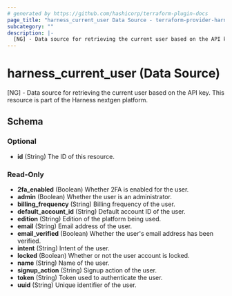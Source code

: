 ```yaml
---
# generated by https://github.com/hashicorp/terraform-plugin-docs
page_title: "harness_current_user Data Source - terraform-provider-harness"
subcategory: ""
description: |-
  [NG] - Data source for retrieving the current user based on the API key. This resource is part of the Harness nextgen platform.
---
```


# harness_current_user (Data Source)

[NG] - Data source for retrieving the current user based on the API key. This resource is part of the Harness nextgen platform.



<!-- schema generated by tfplugindocs -->
## Schema

### Optional

- **id** (String) The ID of this resource.

### Read-Only

- **2fa_enabled** (Boolean) Whether 2FA is enabled for the user.
- **admin** (Boolean) Whether the user is an administrator.
- **billing_frequency** (String) Billing frequency of the user.
- **default_account_id** (String) Default account ID of the user.
- **edition** (String) Edition of the platform being used.
- **email** (String) Email address of the user.
- **email_verified** (Boolean) Whether the user's email address has been verified.
- **intent** (String) Intent of the user.
- **locked** (Boolean) Whether or not the user account is locked.
- **name** (String) Name of the user.
- **signup_action** (String) Signup action of the user.
- **token** (String) Token used to authenticate the user.
- **uuid** (String) Unique identifier of the user.


